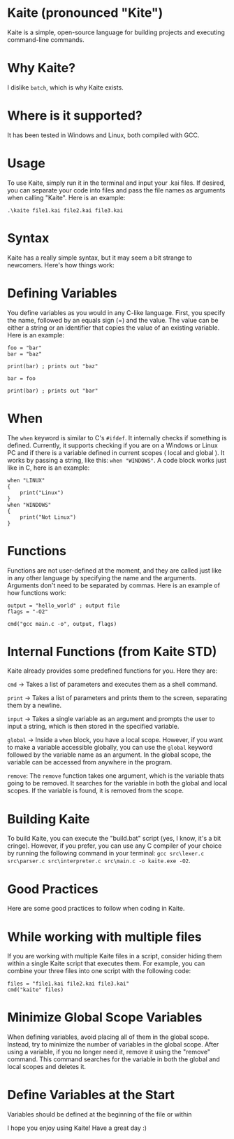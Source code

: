 # Kaite (pronounced "Kite")
Kaite is a simple, open-source language for building projects and executing command-line commands.

# Why Kaite?
I dislike `batch`, which is why Kaite exists.

# Where is it supported?
It has been tested in Windows and Linux, both compiled with GCC.

# Usage
To use Kaite, simply run it in the terminal and input your .kai files. If desired, you can separate your code into files and pass the file names as arguments when calling "Kaite". Here is an example:
```
.\kaite file1.kai file2.kai file3.kai
```

# Syntax
Kaite has a really simple syntax, but it may seem a bit strange to newcomers. Here's how things work:

# Defining Variables
You define variables as you would in any C-like language. First, you specify the name, followed by an equals sign (=) and the value. The value can be either a string or an identifier that copies the value of an existing variable. Here is an example:

```
foo = "bar"
bar = "baz"

print(bar) ; prints out "baz"

bar = foo

print(bar) ; prints out "bar"
```

# When
The `when` keyword is similar to C's `#ifdef`. It internally checks if something is defined. Currently, it supports checking if you are on a Windows or Linux PC and if there is a variable defined in current scopes ( local and global ).
It works by passing a string, like this: `when "WINDOWS"`. A code block works just like in C, here is an example:
```
when "LINUX"
{
    print("Linux")
}
when "WINDOWS"
{
    print("Not Linux")
}
```

# Functions
Functions are not user-defined at the moment, and they are called just like in any other language by specifying the name and the arguments. Arguments don't need to be separated by commas. Here is an example of how functions work:
```
output = "hello_world" ; output file
flags = "-O2"

cmd("gcc main.c -o", output, flags)
```

# Internal Functions (from Kaite STD)
Kaite already provides some predefined functions for you. Here they are:

`cmd` -> Takes a list of parameters and executes them as a shell command.

`print` -> Takes a list of parameters and prints them to the screen, separating them by a newline.

`input` -> Takes a single variable as an argument and prompts the user to input a string, which is then stored in the specified variable.

`global` -> Inside a `when` block, you have a local scope. However, if you want to make a variable accessible globally, you can use the `global` keyword followed by the variable name as an argument. In the global scope, the variable can be accessed from anywhere in the program.

`remove`: The `remove` function takes one argument, which is the variable thats going to be removed. It searches for the variable in both the global and local scopes. If the variable is found, it is removed from the scope.

# Building Kaite
To build Kaite, you can execute the "build.bat" script (yes, I know, it's a bit cringe). However, if you prefer, you can use any C compiler of your choice by running the following command in your terminal: `gcc src\lexer.c src\parser.c src\interpreter.c src\main.c -o kaite.exe -O2`. 

# Good Practices
Here are some good practices to follow when coding in Kaite.
# While working with multiple files
If you are working with multiple Kaite files in a script, consider hiding them within a single Kaite script that executes them. For example, you can combine your three files into one script with the following code:
```
files = "file1.kai file2.kai file3.kai"
cmd("kaite" files)
```

# Minimize Global Scope Variables
When defining variables, avoid placing all of them in the global scope. Instead, try to minimize the number of variables in the global scope. After using a variable, if you no longer need it, remove it using the "remove" command. This command searches for the variable in both the global and local scopes and deletes it.

# Define Variables at the Start
Variables should be defined at the beginning of the file or within

I hope you enjoy using Kaite! Have a great day :)
